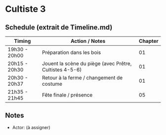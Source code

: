 # Cultiste 3

## Schedule (extrait de Timeline.md)

| Timing        | Action / Notes                                          | Chapter |
| ------------- | ------------------------------------------------------- | ------- |
| 19h30 - 20h00 | Préparation dans les bois                               | 01      |
| 20h15 - 20h30 | Jouent la scène du piège (avec Prêtre, Cultistes 4-5-6) | 01      |
| 20h30 - 20h37 | Retour à la ferme / changement de costume               | 01      |
| 21h35 - 21h45 | Fête finale / présence                                  | 05      |

## Notes

- Actor: (à assigner)
